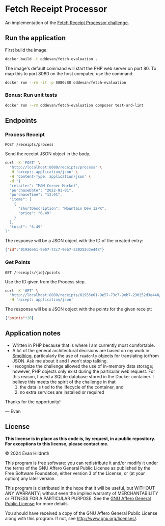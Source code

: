 # Fetch Receipt Processor

An implementation of the [Fetch Receipt Processor challenge][cha].

[cha]: https://github.com/fetch-rewards/receipt-processor-challenge

## Run the application

First build the image:

```bash
docker build -t oddevan/fetch-evaluation .
```

The image's default command will start the PHP web server on port 80. To map this to port 8080 on
the host computer, use the command:

```bash
docker run --rm -it -p 8080:80 oddevan/fetch-evaluation 
```

### Bonus: Run unit tests

```bash
docker run --rm oddevan/fetch-evaluation composer test-and-lint
```

## Endpoints

### Process Receipt

`POST /receipts/process`

Send the receipt JSON object in the body.

```bash
curl -X 'POST' \
  'http://localhost:8080/receipts/process' \
  -H 'accept: application/json' \
  -H 'Content-Type: application/json' \
  -d '{
  "retailer": "M&M Corner Market",
  "purchaseDate": "2022-01-01",
  "purchaseTime": "13:01",
  "items": [
    {
      "shortDescription": "Mountain Dew 12PK",
      "price": "6.49"
    }
  ],
  "total": "6.49"
}'
```

The response will be a JSON object with the ID of the created entry:

```json
{"id":"01936e61-9e57-73c7-9eb7-230252d3e448"}
```

### Get Points

`GET /receipts/{id}/points`

Use the ID given from the Process step.

```bash
curl -X 'GET' \
  'http://localhost:8080/receipts/01936e61-9e57-73c7-9eb7-230252d3e448/points' \
  -H 'accept: application/json'
```

The response will be a JSON object with the points for the given receipt:

```json
{"points":20}
```

## Application notes

- Written in PHP because that is where I am currently most comfortable.
- A lot of the general architectural decisions are based on my work in [Smolblog][sb], particularly the
  use of `readonly` objects for translating to/from JSON. Ask me about it and I won't stop talking.
- I recognize the challenge allowed the use of in-memory data storage; however, PHP objects only exist
  during the particular web request. For this reason, I used a SQLite database stored in the Docker
	container. I believe this meets the spirit of the challenge in that
	1. the data is tied to the lifecycle of the container, and
	2. no extra services are installed or required

Thanks for the opportunity!

— Evan

[sb]: https://github.com/smolblog/smolblog

## License

**This license is in place as this code is, by request, in a public repository.
For exceptions to this license, please contact me.**

&copy; 2024 Evan Hildreth

This program is free software: you can redistribute it and/or modify
it under the terms of the GNU Affero General Public License as published by
the Free Software Foundation, either version 3 of the License, or
(at your option) any later version.

This program is distributed in the hope that it will be useful,
but WITHOUT ANY WARRANTY; without even the implied warranty of
MERCHANTABILITY or FITNESS FOR A PARTICULAR PURPOSE.  See the
[GNU Affero General Public License](LICENSE.md) for more details.

You should have received a copy of the GNU Affero General Public License
along with this program.  If not, see <http://www.gnu.org/licenses/>.